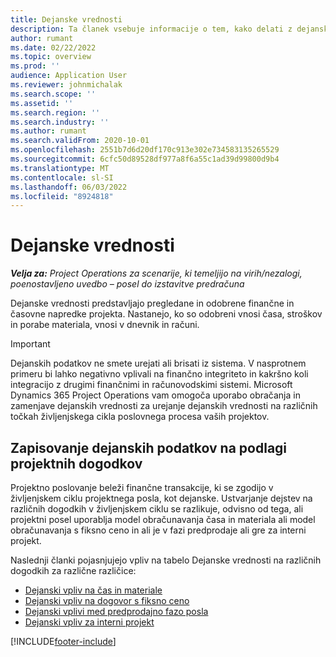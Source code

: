 ```yaml
---
title: Dejanske vrednosti
description: Ta članek vsebuje informacije o tem, kako delati z dejanskimi podatki v Microsoftu Dynamics 365 Project Operations.
author: rumant
ms.date: 02/22/2022
ms.topic: overview
ms.prod: ''
audience: Application User
ms.reviewer: johnmichalak
ms.search.scope: ''
ms.assetid: ''
ms.search.region: ''
ms.search.industry: ''
ms.author: rumant
ms.search.validFrom: 2020-10-01
ms.openlocfilehash: 2551b7d6d20df170c913e302e734583135265529
ms.sourcegitcommit: 6cfc50d89528df977a8f6a55c1ad39d99800d9b4
ms.translationtype: MT
ms.contentlocale: sl-SI
ms.lasthandoff: 06/03/2022
ms.locfileid: "8924818"
---
```

# <a name="actuals"></a>Dejanske vrednosti

_**Velja za:** Project Operations za scenarije, ki temeljijo na virih/nezalogi, poenostavljeno uvedbo – posel do izstavitve predračuna_

Dejanske vrednosti predstavljajo pregledane in odobrene finančne in časovne napredke projekta. Nastanejo, ko so odobreni vnosi časa, stroškov in porabe materiala, vnosi v dnevnik in računi.

> [!IMPORTANT]
> Dejanskih podatkov ne smete urejati ali brisati iz sistema. V nasprotnem primeru bi lahko negativno vplivali na finančno integriteto in kakršno koli integracijo z drugimi finančnimi in računovodskimi sistemi. Microsoft Dynamics 365 Project Operations vam omogoča uporabo obračanja in zamenjave dejanskih vrednosti za urejanje dejanskih vrednosti na različnih točkah življenjskega cikla poslovnega procesa vaših projektov.

## <a name="recording-actuals-based-on-project-events"></a>Zapisovanje dejanskih podatkov na podlagi projektnih dogodkov

Projektno poslovanje beleži finančne transakcije, ki se zgodijo v življenjskem ciklu projektnega posla, kot dejanske. Ustvarjanje dejstev na različnih dogodkih v življenjskem ciklu se razlikuje, odvisno od tega, ali projektni posel uporablja model obračunavanja časa in materiala ali model obračunavanja s fiksno ceno in ali je v fazi predprodaje ali gre za interni projekt.

Naslednji članki pojasnjujejo vpliv na tabelo Dejanske vrednosti na različnih dogodkih za različne različice:

- [Dejanski vpliv na čas in materiale](ActualsonTM.md)
- [Dejanski vpliv na dogovor s fiksno ceno](ActualonFP.md)
- [Dejanski vplivi med predprodajno fazo posla](ActualonPreSales.md)
- [Dejanski vpliv za interni projekt](ActualonInternal.md)

[!INCLUDE[footer-include](../includes/footer-banner.md)]
